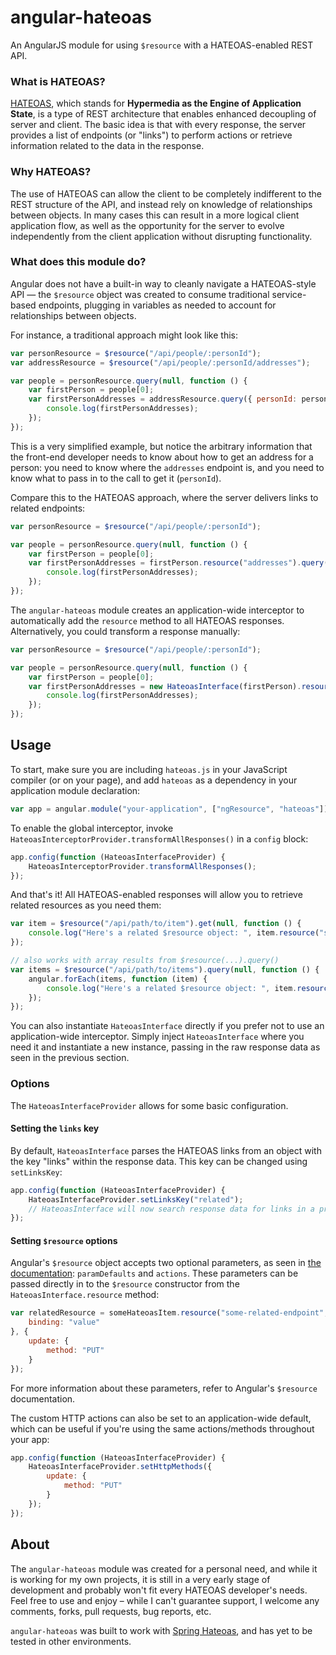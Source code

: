 angular-hateoas
===============

An AngularJS module for using `$resource` with a HATEOAS-enabled REST API.

### What is HATEOAS?

[HATEOAS](http://en.wikipedia.org/wiki/HATEOAS), which stands for **Hypermedia as the Engine of Application State**, is a type of REST architecture that enables enhanced decoupling of server and client. The basic idea is that with every response, the server provides a list of endpoints (or "links") to perform actions or retrieve information related to the data in the response.

### Why HATEOAS?

The use of HATEOAS can allow the client to be completely indifferent to the REST structure of the API, and instead rely on knowledge of relationships between objects. In many cases this can result in a more logical client application flow, as well as the opportunity for the server to evolve independently from the client application without disrupting functionality.

### What does this module do?

Angular does not have a built-in way to cleanly navigate a HATEOAS-style API — the `$resource` object was created to consume traditional service-based endpoints, plugging in variables as needed to account for relationships between objects.

For instance, a traditional approach might look like this:

```javascript
var personResource = $resource("/api/people/:personId");
var addressResource = $resource("/api/people/:personId/addresses");

var people = personResource.query(null, function () {
	var firstPerson = people[0];
	var firstPersonAddresses = addressResource.query({ personId: person[i].personId }, function () {
		console.log(firstPersonAddresses);
	});
});
```

This is a very simplified example, but notice the arbitrary information that the front-end developer needs to know about how to get an address for a person: you need to know where the `addresses` endpoint is, and you need to know what to pass in to the call to get it (`personId`).

Compare this to the HATEOAS approach, where the server delivers links to related endpoints:

```javascript
var personResource = $resource("/api/people/:personId");

var people = personResource.query(null, function () {
	var firstPerson = people[0];
	var firstPersonAddresses = firstPerson.resource("addresses").query(null, function () {
		console.log(firstPersonAddresses);
	});
});
```

The `angular-hateoas` module creates an application-wide interceptor to automatically add the `resource` method to all HATEOAS responses. Alternatively, you could transform a response manually:

```javascript
var personResource = $resource("/api/people/:personId");

var people = personResource.query(null, function () {
	var firstPerson = people[0];
	var firstPersonAddresses = new HateoasInterface(firstPerson).resource("addresses").query(null, function () {
		console.log(firstPersonAddresses);
	});
});
```


Usage
-----

To start, make sure you are including `hateoas.js` in your JavaScript compiler (or on your page), and add `hateoas` as a dependency in your application module declaration:

```javascript
var app = angular.module("your-application", ["ngResource", "hateoas"]);
```

To enable the global interceptor, invoke `HateoasInterceptorProvider.transformAllResponses()` in a `config` block:

```javascript
app.config(function (HateoasInterfaceProvider) {
	HateoasInterceptorProvider.transformAllResponses();
});
```

And that's it! All HATEOAS-enabled responses will allow you to retrieve related resources as you need them:

```javascript
var item = $resource("/api/path/to/item").get(null, function () {
	console.log("Here's a related $resource object: ", item.resource("some-related-endpoint"));
});

// also works with array results from $resource(...).query()
var items = $resource("/api/path/to/items").query(null, function () {
	angular.forEach(items, function (item) {
		console.log("Here's a related $resource object: ", item.resource("some-related-endpoint"));
	});
});
```

You can also instantiate `HateoasInterface` directly if you prefer not to use an application-wide interceptor. Simply inject `HateoasInterface` where you need it and instantiate a new instance, passing in the raw response data as seen in the previous section.

### Options

The `HateoasInterfaceProvider` allows for some basic configuration.

#### Setting the `links` key

By default, `HateoasInterface` parses the HATEOAS links from an object with the key "links" within the response data. This key can be changed using `setLinksKey`:

```javascript
app.config(function (HateoasInterfaceProvider) {
	HateoasInterfaceProvider.setLinksKey("related");
	// HateoasInterface will now search response data for links in a property called "related"
});
```

#### Setting `$resource` options

Angular's `$resource` object accepts two optional parameters, as seen in [the documentation](http://docs.angularjs.org/api/ngResource.$resource): `paramDefaults` and `actions`. These parameters can be passed directly in to the `$resource` constructor from the `HateoasInterface.resource` method:

```javascript
var relatedResource = someHateoasItem.resource("some-related-endpoint", {
	binding: "value"
}, {
	update: {
		method: "PUT"
	}
});
```

For more information about these parameters, refer to Angular's `$resource` documentation.

The custom HTTP actions can also be set to an application-wide default, which can be useful if you're using the same actions/methods throughout your app:

```javascript
app.config(function (HateoasInterfaceProvider) {
	HateoasInterfaceProvider.setHttpMethods({
		update: {
			method: "PUT"
		}
	});
});
```


About
-----

The `angular-hateoas` module was created for a personal need, and while it is working for my own projects, it is still in a very early stage of development and probably won't fit every HATEOAS developer's needs. Feel free to use and enjoy – while I can't guarantee support, I welcome any comments, forks, pull requests, bug reports, etc.

`angular-hateoas` was built to work with [Spring Hateoas](https://github.com/SpringSource/spring-hateoas), and has yet to be tested in other environments.